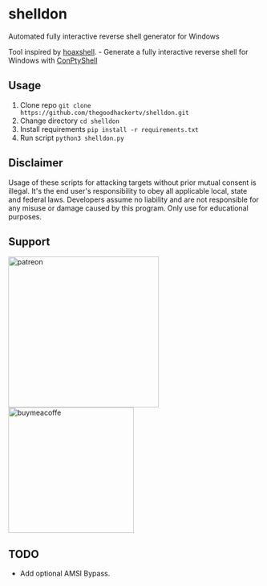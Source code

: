# shelldon
Automated fully interactive reverse shell generator for Windows

Tool inspired by [hoaxshell](https://github.com/t3l3machus/hoaxshell).  - Generate a fully interactive reverse shell for Windows with [ConPtyShell](https://github.com/antonioCoco/ConPtyShell/)

## Usage

1. Clone repo `git clone https://github.com/thegoodhackertv/shelldon.git`
2. Change directory `cd shelldon`
3. Install requirements `pip install -r requirements.txt`
4. Run script `python3 shelldon.py`

## Disclaimer
Usage of these scripts for attacking targets without prior mutual consent is illegal. It's the end user's responsibility to obey all applicable local, state and federal laws. Developers assume no liability and are not responsible for any misuse or damage caused by this program. Only use for educational purposes.

## Support
[<img width=300 alt="patreon" src="https://pbs.twimg.com/media/DC4gjLRUMAAyQ92?format=jpg">](https://www.patreon.com/thegoodhacker)
[<img width=250 alt="buymeacoffe" src="https://cdn.buymeacoffee.com/buttons/v2/default-orange.png">](https://www.buymeacoffee.com/thegoodhacker)

## TODO
- Add optional AMSI Bypass.

